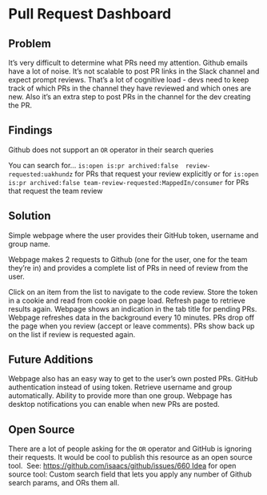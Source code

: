 # Pull Request Dashboard

## Problem
It’s very difficult to determine what PRs need my attention. 
Github emails have a lot of noise.
It’s not scalable to post PR links in the Slack channel and expect prompt reviews. That’s a lot of cognitive load - devs need to keep track of which PRs in the channel they have reviewed and which ones are new. 
Also it’s an extra step to post PRs in the channel for the dev creating the PR.

## Findings
Github does not support an `OR` operator in their search queries

You can search for… 
`is:open is:pr archived:false  review-requested:uakhundz` for PRs that request your review explicitly
or for
`is:open is:pr archived:false team-review-requested:MappedIn/consumer` for PRs that request the team review 

## Solution
Simple webpage where the user provides their GitHub token, username and group name.

Webpage makes 2 requests to Github (one for the user, one for the team they’re in) and provides a complete list of PRs in need of review from the user.

Click on an item from the list to navigate to the code review.
Store the token in a cookie and read from cookie on page load.
Refresh page to retrieve results again.
Webpage shows an indication in the tab title for pending PRs.
Webpage refreshes data in the background every 10 minutes.
PRs drop off the page when you review (accept or leave comments).
PRs show back up on the list if review is requested again.

## Future Additions
Webpage also has an easy way to get to the user’s own posted PRs.
GitHub authentication instead of using token.
Retrieve username and group automatically.
Ability to provide more than one group.
Webpage has desktop notifications you can enable when new PRs are posted.

## Open Source
There are a lot of people asking for the `OR` operator and GitHub is ignoring their requests. It would be cool to publish this resource as an open source tool.  See: https://github.com/isaacs/github/issues/660 Idea for open source tool: Custom search field that lets you apply any number of Github search params, and ORs them all.
